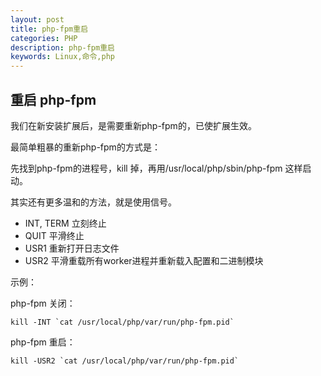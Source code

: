 ```yaml
---
layout: post
title: php-fpm重启
categories: PHP
description: php-fpm重启
keywords: Linux,命令,php
---
```


## 重启 php-fpm

我们在新安装扩展后，是需要重新php-fpm的，已使扩展生效。

最简单粗暴的重新php-fpm的方式是：

先找到php-fpm的进程号，kill 掉，再用/usr/local/php/sbin/php-fpm 这样启动。

其实还有更多温和的方法，就是使用信号。

- INT, TERM 立刻终止
- QUIT 平滑终止
- USR1 重新打开日志文件
- USR2 平滑重载所有worker进程并重新载入配置和二进制模块

示例：

php-fpm 关闭：

```shell
kill -INT `cat /usr/local/php/var/run/php-fpm.pid`
```

php-fpm 重启：

```shell
kill -USR2 `cat /usr/local/php/var/run/php-fpm.pid`
```